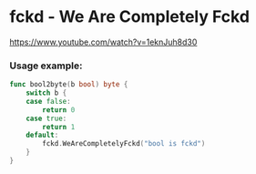 # fckd - We Are Completely Fckd

https://www.youtube.com/watch?v=1eknJuh8d30

### Usage example:
```go
func bool2byte(b bool) byte {
	switch b {
	case false:
		return 0
	case true:
		return 1
	default:
		fckd.WeAreCompletelyFckd("bool is fckd")
	}
}
```
